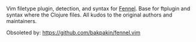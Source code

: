 Vim filetype plugin, detection, and syntax for [Fennel](https://fennel-lang.org/).  Base for ftplugin and syntax where the Clojure files.  All kudos to the original authors and maintainers.

Obsoleted by: https://github.com/bakpakin/fennel.vim
